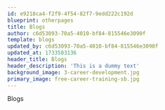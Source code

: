 ```yaml
---
id: e9218ca4-f2f9-4f54-82f7-9edd222c192d
blueprint: otherpages
title: Blogs
author: c6d53093-70a5-4010-bf84-815546e3090f
template: blogs
updated_by: c6d53093-70a5-4010-bf84-815546e3090f
updated_at: 1733583136
header_title: Blogs
header_description: 'This is a dummy text'
background_image: 3-career-development.jpg
primary_image: free-career-training-sb.jpg
---
```

Blogs

